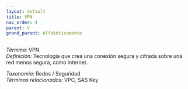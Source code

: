 ```yaml
---
layout: default
title: VPN
nav_order: 4
parent: V
grand_parent: Alfabéticamente
---
```


*Término:* VPN  
*Definición:* Tecnología que crea una conexión segura y cifrada sobre una red menos segura, como internet.

*Taxonomía:* Redes / Seguridad  
*Términos relacionados:* VPC, SAS Key
